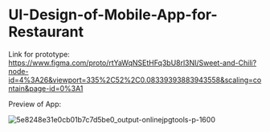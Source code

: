 # UI-Design-of-Mobile-App-for-Restaurant

Link for prototype: https://www.figma.com/proto/rtYaWqNSEtHFq3bU8rl3NI/Sweet-and-Chili?node-id=4%3A26&viewport=335%2C52%2C0.08339393883943558&scaling=contain&page-id=0%3A1

Preview of App:

![5e8248e31e0cb01b7c7d5be0_output-onlinejpgtools-p-1600](https://user-images.githubusercontent.com/43842722/113740127-b9ec5700-9700-11eb-9b2f-5aa419998126.jpeg)


